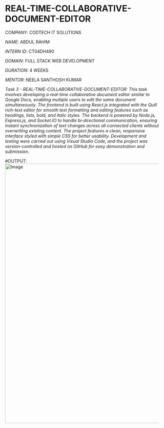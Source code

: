 #  REAL-TIME-COLLABORATIVE-DOCUMENT-EDITOR

*COMPANY*: CODTECH IT SOLUTIONS

*NAME*: ABDUL RAHIM

*INTERN ID*: CT04DH490

*DOMAIN*: FULL STACK WEB DEVELOPMENT

*DURATION*: 4 WEEKS

*MENTOR*: NEELA SANTHOSH KUMAR

*Task 3 - REAL-TIME-COLLABORATIVE-DOCUMENT-EDITOR:
This task involves developing a real-time collaborative document editor similar to Google Docs, enabling multiple users to edit the same document simultaneously. The frontend is built using React.js integrated with the Quill rich-text editor for smooth text formatting and editing features such as headings, lists, bold, and italic styles. The backend is powered by Node.js, Express.js, and Socket.IO to handle bi-directional communication, ensuring instant synchronization of text changes across all connected clients without overwriting existing content. The project features a clean, responsive interface styled with simple CSS for better usability. Development and testing were carried out using Visual Studio Code, and the project was version-controlled and hosted on GitHub for easy demonstration and submission.*

#OUTPUT:
<img width="1588" height="850" alt="Image" src="https://github.com/user-attachments/assets/b17065bd-bf14-426e-a102-5a2e195fcde5" />



